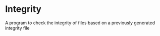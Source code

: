 # Integrity
A program to check the integrity of files based on a previously generated integrity file

